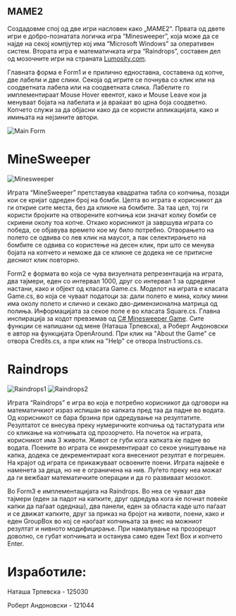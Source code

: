 ## MAME2

Создадовме спој од две игри насловен како „МАМЕ2“. Првата од двете игри е добро-познатата логичка игра “Minesweeper”, која може да се најде на секој компјутер кој има “Microsoft Windows” за оперативен систем. Втората игра е математичката игра “Raindrops”, составен дел од мозочните игри на страната [Lumosity.com](http://www.lumosity.com).

Главната форма е Form1 и е прилично едноставна, составена од копче, две лабели и две слики. Секоја од игрите се почнува со клик или на соодветната лабела или на соодветната слика. Лабелите го имплементираат Mouse Hover евентот, како и Mouse Leave кои ја менуваат бојата на лабелата и ја враќаат во црна боја соодветно. Копчето служи за да објасни како да се користи апликацијата, како и имињата на нејзините автори.

![Main Form](http://i.imgur.com/U82Xd5d.png)

MineSweeper
===========
![Minesweeper](http://i.imgur.com/Z7Pp8mK.png)

Играта “MineSweeper” претставува квадратна табла со копчиња, позади кои се кријат одреден број на бомби. Целта во играта е корисникот да ги открие сите места, без да кликне на бомбите. За таа цел, тој ги користи бројките на отворените копчиња кои значат колку бомби се скриени околу тоа копче. Откако корисникот ја завршува играта со победа, се објавува времето кое му било потребно. Отворањето на полето се одвива со лев клик на маусот, а пак селектирањето на бомбите се одвива со користење на десен клик, при што се менува бојата на копчето и неможе да се кликне се додека не се притисне десниот клик повторно.

Form2 е формата во која се чува визуелната репрезентација на играта, два тајмери, еден со интервал 1000, друг со интервал 1 за одредени настани, како и објект од класата Game.cs. Моделот на играта е класата Game.cs, во која се чуваат податоци за: дали полето е мина, колку мини има околу полето и слично и секако дво-димензионална матрица од полиња. Информацијата за секое поле е во класата Square.cs. Главна инспирација за кодот превземав од [C# Minesweeper Game](http://www.reflectionit.nl/Blog/2003/c-minesweeper-game). Сите функции се напишани од мене (Наташа Трпевска), а Роберт Андоновски е автор на функцијата OpenAround. При клик на "About the Game" се отвора Credits.cs, а при клик на "Help" се отвора Instructions.cs.

Raindrops
=========

![Raindrops1](http://i.imgur.com/39QaYxa.png)
![Raindrops2](http://i.imgur.com/rxwOdxg.png)

Играта “Raindrops” е игра во која е потребно корисникот да одговори на математичкиот израз испишан во капката пред таа да падне во водата. Од корисникот се бара брзина при одредување на резултатите. Резултатот се внесува преку нумеричките копчиња од тастатурата или со кликање на копчињата од прозорчето. На почеток на играта, корисникот има 3 животи. Живот се губи кога капката ќе падне во водата. Поените во играта се инкрементираат со секое уништување на капка, додека се декрементираат кога внесениот резултат е погрешен. На крајот од играта се прикажуваат освоените поени. Играта највеќе е наменета за деца, но не е ограничена на нив. Луѓето преку неа можат да ги вежбаат математичките операции и да го развиваат мозокот.

Во Form3 е имплементацијата на Raindrops. Во неа се чуваат два тајмери (еден за падот на капките, друг одредува кога ќе почнат повеќе капки да паѓаат одеднаш), два панели, еден за областа каде што паѓаат и се движат капките, друг за приказ на бројот на животи, поени, како и еден GroupBox во кој се наоѓаат копчињата за внес на можниот резултат и нивното модифицирање. При намалување на прозорецот доволно, се губат копчињата и останува само еден Text Box и копчето Enter.

Изработиле:
===========

Наташа Трпевска - 125030

Роберт Андоновски - 121044


